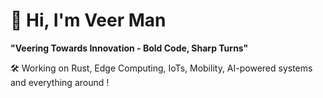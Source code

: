 # 👋 Hi, I'm Veer Man  

**"Veering Towards Innovation - Bold Code, Sharp Turns"**

🛠️ Working on Rust, Edge Computing, IoTs, Mobility, AI-powered systems and everything around !
